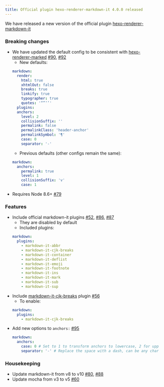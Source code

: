 ```yaml
---
title: Official plugin hexo-renderer-markdown-it 4.0.0 released
---
```


We have released a new version of the official plugin [hexo-renderer-markdown-it]

[hexo-renderer-markdown-it]: https://github.com/hexojs/hexo-renderer-markdown-it

### Breaking changes
- We have updated the default config to be consistent with [hexo-renderer-marked] [#90], [#92]
  * New defaults:
  ``` yml
  markdown:
    render:
      html: true
      xhtmlOut: false
      breaks: true
      linkify: true
      typographer: true
      quotes: '“”‘’'
    plugins:
    anchors:
      level: 2
      collisionSuffix: ''
      permalink: false
      permalinkClass: 'header-anchor'
      permalinkSymbol: '¶'
      case: 0
      separator: '-'
  ```
  * Previous defaults (other configs remain the same):
  ``` yml
  markdown:
    anchors:
      permalink: true
      level: 1
      collisionSuffix: 'v'
      case: 1
  ```
- Requires Node 8.6+ [#79]

### Features
- Include official markdown-it plugins [#52], [#86], [#87]
  * They are disabled by default
  * Included plugins:
  ``` yml
  markdown:
    plugins:
      - markdown-it-abbr
      - markdown-it-cjk-breaks
      - markdown-it-container
      - markdown-it-deflist
      - markdown-it-emoji
      - markdown-it-footnote
      - markdown-it-ins
      - markdown-it-mark
      - markdown-it-sub
      - markdown-it-sup
  ```
- Include [markdown-it-cjk-breaks] plugin [#56]
  * To enable:
  ``` yml
  markdown:
    plugins:
      - markdown-it-cjk-breaks
  ```
- Add new options to `anchors:` [#95]
  ``` yml
  markdown:
    anchors:
      case: 0 # Set to 1 to transform anchors to lowercase, 2 for uppercase
      separator: '-' # Replace the space with a dash, can be any character
  ```

### Housekeeping
- Update markdown-it from v8 to v10 [#80], [#88]
- Update mocha from v3 to v5 [#60]

[hexo-renderer-marked]: https://github.com/hexojs/hexo-renderer-marked
[markdown-it-cjk-breaks]: https://github.com/markdown-it/markdown-it-cjk-breaks
[#90]: https://github.com/hexojs/hexo-renderer-markdown-it/pull/90
[#92]: https://github.com/hexojs/hexo-renderer-markdown-it/pull/92
[#79]: https://github.com/hexojs/hexo-renderer-markdown-it/pull/79
[#52]: https://github.com/hexojs/hexo-renderer-markdown-it/pull/52
[#86]: https://github.com/hexojs/hexo-renderer-markdown-it/pull/86
[#87]: https://github.com/hexojs/hexo-renderer-markdown-it/pull/87
[#56]: https://github.com/hexojs/hexo-renderer-markdown-it/pull/56
[#95]: https://github.com/hexojs/hexo-renderer-markdown-it/pull/95
[#80]: https://github.com/hexojs/hexo-renderer-markdown-it/pull/80
[#88]: https://github.com/hexojs/hexo-renderer-markdown-it/pull/88
[#60]: https://github.com/hexojs/hexo-renderer-markdown-it/pull/60
